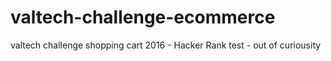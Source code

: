 # valtech-challenge-ecommerce
valtech challenge shopping cart 2016 - Hacker Rank test - out of curiousity 
